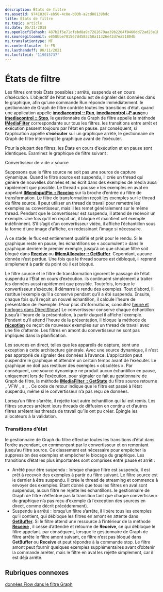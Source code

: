 ```yaml
---
description: États de filtre
ms.assetid: 97418307-eb50-4c8e-b03b-a2cd08139bdc
title: États de filtre
ms.topic: article
ms.date: 05/31/2018
ms.openlocfilehash: 487b2f5e71cfebd8a9c7282679aa39b2264f0460dd72ad23e1b2b26926e0c979
ms.sourcegitcommit: e858bbe701567d4583c50a11326e42d7ea51804b
ms.translationtype: MT
ms.contentlocale: fr-FR
ms.lasthandoff: 08/11/2021
ms.locfileid: "119015737"
---
```

# <a name="filter-states"></a>États de filtre

Les filtres ont trois États possibles : arrêté, suspendu et en cours d’exécution. L’objectif de l’état suspendu est de signaler des données dans le graphique, afin qu’une commande Run réponde immédiatement. le gestionnaire de Graph de filtre contrôle toutes les transitions d’état. quand une application appelle [**imediacontrol :: Run**](/windows/desktop/api/Control/nf-control-imediacontrol-run), [**imediacontrol ::P ause**](/windows/desktop/api/Control/nf-control-imediacontrol-pause)ou [**imediacontrol :: Stop**](/windows/desktop/api/Control/nf-control-imediacontrol-stop), le gestionnaire de Graph de filtre appelle la méthode [**IMediaFilter**](/windows/desktop/api/Strmif/nn-strmif-imediafilter) correspondante sur tous les filtres. les transitions entre arrêt et exécution passent toujours par l’état en pause. par conséquent, si l’application appelle **s’exécuter** sur un graphique arrêté, le gestionnaire de Graph de filtre interrompt le graphique avant de l’exécuter.

Pour la plupart des filtres, les États en cours d’exécution et en pause sont identiques. Examinez le graphique de filtre suivant :

Convertisseur de > de > source

Supposons que le filtre source ne soit pas une source de capture dynamique. Quand le filtre source est suspendu, il crée un thread qui génère de nouvelles données et les écrit dans des exemples de média aussi rapidement que possible. Le thread « pousse » les exemples en aval en appelant [**IMemInputPin :: Receive**](/windows/desktop/api/Strmif/nf-strmif-imeminputpin-receive) sur la broche d’entrée du filtre de transformation. Le filtre de transformation reçoit les exemples sur le thread du filtre source. Il peut utiliser un thread de travail pour remettre les exemples au convertisseur, mais il les remet généralement sur le même thread. Pendant que le convertisseur est suspendu, il attend de recevoir un exemple. Une fois qu’il en reçoit un, il bloque et maintient cet exemple indéfiniment. S’il s’agit d’un convertisseur vidéo, il affiche l’échantillon sous la forme d’une image d’affiche, en redessinant l’image si nécessaire.

À ce stade, le flux est entièrement qualifié et prêt pour le rendu. Si le graphique reste en pause, les échantillons se « accumulent » dans le graphique derrière le premier exemple, jusqu’à ce que chaque filtre soit bloqué dans [**Receive**](/windows/desktop/api/Strmif/nf-strmif-imeminputpin-receive) ou [**IMemAllocator :: GetBuffer**](/windows/desktop/api/Strmif/nf-strmif-imemallocator-getbuffer). Cependant, aucune donnée n’est perdue. Une fois que le thread source est débloqué, il reprend simplement à partir du point où il est bloqué.

Le filtre source et le filtre de transformation ignorent le passage de l’état suspendu à l’État en cours d’exécution. ils continuent simplement à traiter les données aussi rapidement que possible. Toutefois, lorsque le convertisseur s’exécute, il démarre le rendu des exemples. Tout d’abord, il restitue l’exemple qu’il a conservé pendant qu’il a été suspendu. Ensuite, chaque fois qu’il reçoit un nouvel échantillon, il calcule l’heure de présentation de l’exemple. (Pour plus d’informations, consultez [heure et horloges dans DirectShow](time-and-clocks-in-directshow.md).) Le convertisseur conserve chaque échantillon jusqu’à l’heure de la présentation, à partir duquel il affiche l’exemple. Pendant qu’il attend l’heure de la présentation, il bloque la méthode de [**réception**](/windows/desktop/api/Strmif/nf-strmif-imeminputpin-receive) ou reçoit de nouveaux exemples sur un thread de travail avec une file d’attente. Les filtres en amont du convertisseur ne sont pas impliqués dans la planification.

Les sources en direct, telles que les appareils de capture, sont une exception à cette architecture générale. Avec une source dynamique, il n’est pas approprié de signaler des données à l’avance. L’application peut suspendre le graphique et attendre un certain temps avant de l’exécuter. Le graphique ne doit pas restituer des exemples « obsolètes ». Par conséquent, une source dynamique ne produit aucun échantillon en pause, uniquement lors de l’exécution. pour signaler ce fait au gestionnaire de Graph de filtre, la méthode [**IMediaFilter :: GetState**](/windows/desktop/api/Strmif/nf-strmif-imediafilter-getstate) du filtre source retourne \_ VFW \_ s \_ . Ce code de retour indique que le filtre est passé à l’état suspendu, même si le convertisseur n’a pas reçu de données.

Lorsqu’un filtre s’arrête, il rejette tout autre échantillon qui lui est remis. Les filtres sources arrêtent leurs threads de diffusion en continu et d’autres filtres arrêtent les threads de travail qu’ils ont pu créer. Épingle les allocateurs à la validation.

### <a name="state-transitions"></a>Transitions d’état

le gestionnaire de Graph du filtre effectue toutes les transitions d’état dans l’ordre ascendant, en commençant par le convertisseur et en remontant jusqu’au filtre source. Ce classement est nécessaire pour empêcher la suppression des exemples et empêcher le blocage du graphique. Les transitions d’état les plus importantes sont comprises entre pause et arrêt :

-   Arrêté pour être suspendu : lorsque chaque filtre est suspendu, il est prêt à recevoir des exemples à partir du filtre suivant. Le filtre source est le dernier à être suspendu. Il crée le thread de streaming et commence à envoyer des exemples. Étant donné que tous les filtres en aval sont suspendus, aucun filtre ne rejette les échantillons. le gestionnaire de Graph de filtre n’effectue pas la transition tant que chaque convertisseur du graphique n’a pas reçu d’exemple (à l’exception des sources en direct, comme décrit précédemment).
-   Suspendu à arrêté : lorsqu’un filtre s’arrête, il libère tous les exemples qu’il contient, qui débloque les filtres en amont en attente dans [**GetBuffer**](/windows/desktop/api/Strmif/nf-strmif-imemallocator-getbuffer). Si le filtre attend une ressource à l’intérieur de la méthode [**Receive**](/windows/desktop/api/Strmif/nf-strmif-imeminputpin-receive) , il cesse d’attendre et retourne de **Receive**, ce qui débloque le filtre appelant. par conséquent, lorsque le gestionnaire de Graph de filtre arrête le filtre amont suivant, ce filtre n’est pas bloqué dans **GetBuffer** ou **Receive** et peut répondre à la commande stop. Le filtre amont peut fournir quelques exemples supplémentaires avant d’obtenir la commande arrêter, mais le filtre en aval les rejette simplement, car il est déjà arrêté.

## <a name="related-topics"></a>Rubriques connexes

<dl> <dt>

[données Flow dans le filtre Graph](data-flow-in-the-filter-graph.md)
</dt> </dl>

 

 



